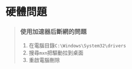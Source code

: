 # 硬體問題

> ### 使用加速器后斷網的問題
>
> 1. 在電腦目錄`C:\Windows\System32\drivers`
> 2. 搜尋`mxn`把驅動拉到桌面
> 3. 重啟電腦刪除
